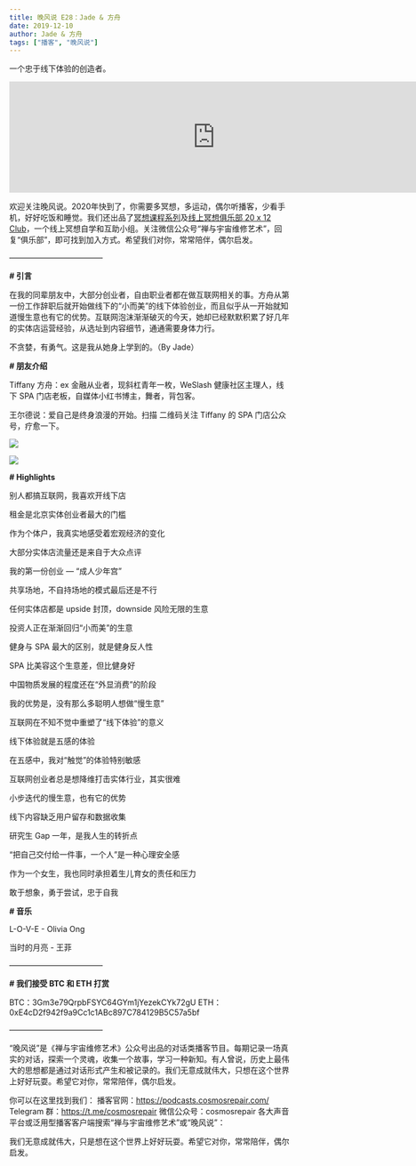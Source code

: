 ```yaml
---
title: 晚风说 E28：Jade & 方舟
date: 2019-12-10
author: Jade & 方舟
tags: ["播客", "晚风说"]
---
```


一个忠于线下体验的创造者。

<!--more-->

<iframe src="https://fireside.fm/player/v2/trfV16OE+NuJDt431?theme=dark" width="740" height="200" frameborder="0" scrolling="no"></iframe>

欢迎关注晚风说。2020年快到了，你需要多冥想，多运动，偶尔听播客，少看手机，好好吃饭和睡觉。我们还出品了[冥想课程系列](http://mp.weixin.qq.com/s?__biz=MzA5Nzk4MDMxMg==&mid=2247484680&idx=1&sn=2a5b8f1e1f1c1e6820adf5cc95d997fe&chksm=9099dfffa7ee56e9408aa248731e3e3e502c984ca1e577decc28d66d458f2e93a600dc6d6b40&scene=21#wechat_redirect)及[线上冥想俱乐部 20 x 12 Club](http://mp.weixin.qq.com/s?__biz=MzA5Nzk4MDMxMg==&mid=2247484834&idx=1&sn=ebd2c537b12e63baef2e9eaac505c26b&chksm=9099df55a7ee5643ab84485931d52082bbb2a6ee7078bdd536faf2cbbcb7bb22783aeaf13d4b&scene=21#wechat_redirect)，一个线上冥想自学和互助小组。关注微信公众号“禅与宇宙维修艺术”，回复“俱乐部”，即可找到加入方式。希望我们对你，常常陪伴，偶尔启发。

————————————

**# 引言**

在我的同辈朋友中，大部分创业者，自由职业者都在做互联网相关的事。方舟从第一份工作辞职后就开始做线下的“小而美”的线下体验创业，而且似乎从一开始就知道慢生意也有它的优势。互联网泡沫渐渐破灭的今天，她却已经默默积累了好几年的实体店运营经验，从选址到内容细节，通通需要身体力行。

不贪婪，有勇气。这是我从她身上学到的。（By Jade）

**# 朋友介绍**

Tiffany 方舟：ex 金融从业者，现斜杠青年一枚，WeSlash 健康社区主理人，线下 SPA 门店老板，自媒体小红书博主，舞者，背包客。

王尔德说：爱自己是终身浪漫的开始。扫描 二维码关注 Tiffany 的 SPA 门店公众号，疗愈一下。

![](https://cosmosrepair-1257028016.cos.ap-beijing.myqcloud.com/WeChat3950f261d8f03b6c1e6c8c3f51f22736.png)

![](https://cosmosrepair-1257028016.cos.ap-beijing.myqcloud.com/screencapture-mp-weixin-qq-s-2019-12-10-10_23_29.png)

**# Highlights**

别人都搞互联网，我喜欢开线下店

租金是北京实体创业者最大的门槛

作为个体户，我真实地感受着宏观经济的变化

大部分实体店流量还是来自于大众点评

我的第一份创业 — “成人少年宫”

共享场地，不自持场地的模式最后还是不行

任何实体店都是 upside 封顶，downside 风险无限的生意

投资人正在渐渐回归“小而美”的生意

健身与 SPA 最大的区别，就是健身反人性

SPA 比美容这个生意差，但比健身好

中国物质发展的程度还在“外显消费”的阶段

我的优势是，没有那么多聪明人想做“慢生意”

互联网在不知不觉中重塑了“线下体验”的意义

线下体验就是五感的体验

在五感中，我对“触觉”的体验特别敏感

互联网创业者总是想降维打击实体行业，其实很难

小步迭代的慢生意，也有它的优势

线下内容缺乏用户留存和数据收集

研究生 Gap 一年，是我人生的转折点

“把自己交付给一件事，一个人”是一种心理安全感

作为一个女生，我也同时承担着生儿育女的责任和压力

敢于想象，勇于尝试，忠于自我

**# 音乐**

L-O-V-E - Olivia Ong

当时的月亮 - 王菲

————————————

**# 我们接受 BTC 和 ETH 打赏**

BTC：3Gm3e79QrpbFSYC64GYm1jYezekCYk72gU
ETH：0xE4cD2f942f9a9Cc1c1ABc897C784129B5C57a5bf

————————————

“晚风说”是《禅与宇宙维修艺术》公众号出品的对话类播客节目。每期记录一场真实的对话，探索一个灵魂，收集一个故事，学习一种新知。有人曾说，历史上最伟大的思想都是通过对话形式产生和被记录的。我们无意成就伟大，只想在这个世界上好好玩耍。希望它对你，常常陪伴，偶尔启发。

你可以在这里找到我们：
播客官网：https://podcasts.cosmosrepair.com/
Telegram 群：https://t.me/cosmosrepair
微信公众号：cosmosrepair
各大声音平台或泛用型播客客户端搜索“禅与宇宙维修艺术”或“晚风说”：

我们无意成就伟大，只是想在这个世界上好好玩耍。希望它对你，常常陪伴，偶尔启发。